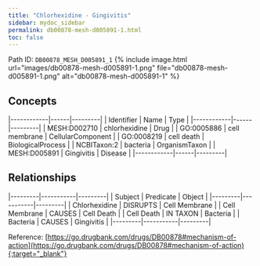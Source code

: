 ```yaml
---
title: "Chlorhexidine - Gingivitis"
sidebar: mydoc_sidebar
permalink: db00878-mesh-d005891-1.html
toc: false 
---
```



Path ID: `DB00878_MESH_D005891_1`
{% include image.html url="images/db00878-mesh-d005891-1.png" file="db00878-mesh-d005891-1.png" alt="db00878-mesh-d005891-1" %}

## Concepts

|------------|------|---------|
| Identifier | Name | Type    |
|------------|------|---------|
| MESH:D002710 | chlorhexidine | Drug |
| GO:0005886 | cell membrane | CellularComponent |
| GO:0008219 | cell death | BiologicalProcess |
| NCBITaxon:2 | bacteria | OrganismTaxon |
| MESH:D005891 | Gingivitis | Disease |
|------------|------|---------|

## Relationships

|---------|-----------|---------|
| Subject | Predicate | Object  |
|---------|-----------|---------|
| Chlorhexidine | DISRUPTS | Cell Membrane |
| Cell Membrane | CAUSES | Cell Death |
| Cell Death | IN TAXON | Bacteria |
| Bacteria | CAUSES | Gingivitis |
|---------|-----------|---------|

Reference: [https://go.drugbank.com/drugs/DB00878#mechanism-of-action](https://go.drugbank.com/drugs/DB00878#mechanism-of-action){:target="_blank"}